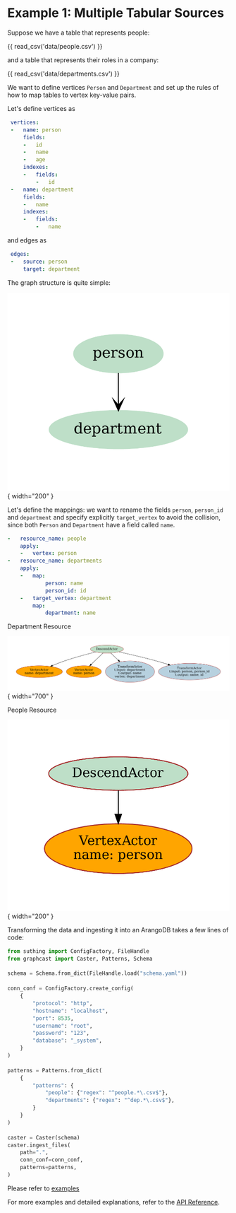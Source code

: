 # Example 1: Multiple Tabular Sources


Suppose we have a table that represents people:


{{ read_csv('data/people.csv') }}

and a table that represents their roles in a company:

{{ read_csv('data/departments.csv') }}

We want to define vertices `Person` and `Department` and set up the rules of how to map tables to vertex key-value pairs.

Let's define vertices as

```yaml
 vertices:
 -   name: person
     fields:
     -   id
     -   name
     -   age
     indexes:
     -   fields:
         -   id
 -   name: department
     fields:
     -   name
     indexes:
     -   fields:
         -   name
```

and edges as 

```yaml
 edges:
 -   source: person
     target: department
```

The graph structure is quite simple:

![People Resource Image](../assets/1-ingest-csv/figs/hr_vc2vc.png){ width="200" }


Let's define the mappings: we want to rename the fields `person`, `person_id` and `department` and specify explicitly `target_vertex` to avoid the collision, since both `Person` and `Department` have a field called `name`.  

```yaml
-   resource_name: people
    apply:
    -   vertex: person
-   resource_name: departments
    apply:
    -   map:
            person: name
            person_id: id
    -   target_vertex: department
        map:
            department: name
```

Department Resource

![Department Resource Image](../assets/1-ingest-csv/figs/hr.resource-departments.png){ width="700" }

People Resource

![People Resource Image](../assets/1-ingest-csv/figs/hr.resource-people.png){ width="200" }


Transforming the data and ingesting it into an ArangoDB takes a few lines of code:

```python
from suthing import ConfigFactory, FileHandle
from graphcast import Caster, Patterns, Schema

schema = Schema.from_dict(FileHandle.load("schema.yaml"))

conn_conf = ConfigFactory.create_config(
    {
        "protocol": "http",
        "hostname": "localhost",
        "port": 8535,
        "username": "root",
        "password": "123",
        "database": "_system",
    }
)

patterns = Patterns.from_dict(
    {
        "patterns": {
            "people": {"regex": "^people.*\.csv$"},
            "departments": {"regex": "^dep.*\.csv$"},
        }
    }
)

caster = Caster(schema)
caster.ingest_files(
    path=".",
    conn_conf=conn_conf,
    patterns=patterns,
)

```

Please refer to [examples](https://github.com/growgraph/graphcast/tree/main/examples/1-ingest-csv)

For more examples and detailed explanations, refer to the [API Reference](../reference/index.md). 